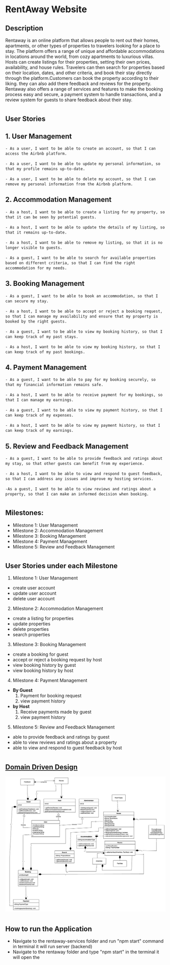 # RentAway Website

## Description
Rentaway is an online platform that allows people to rent out their homes, apartments, or other types of properties to travelers looking for a place to stay. The platform offers a range of unique and affordable accommodations in locations around the world, from cozy apartments to luxurious villas.
Hosts can create listings for their properties, setting their own prices, availability, and house rules. Travelers can then search for properties based on their location, dates, and other criteria, and book their stay directly through the platform.Customers can book the property according to their liking. they can also add there feedback and reviews  for the property. 
Rentaway also offers a range of services and features to make the booking process easy and secure, a payment system to handle transactions, and a review system for guests to share feedback about their stay.


#

## User Stories

## 1. User Management

```
- As a user, I want to be able to create an account, so that I can access the Airbnb platform.

- As a user, I want to be able to update my personal information, so that my profile remains up-to-date.

- As a user, I want to be able to delete my account, so that I can remove my personal information from the Airbnb platform.

```
## 2. Accommodation Management
```
- As a host, I want to be able to create a listing for my property, so that it can be seen by potential guests.

- As a host, I want to be able to update the details of my listing, so that it remains up-to-date.

- As a host, I want to be able to remove my listing, so that it is no longer visible to guests.

- As a guest, I want to be able to search for available properties based on different criteria, so that I can find the right accommodation for my needs.
```
## 3. Booking Management
```
- As a guest, I want to be able to book an accommodation, so that I can secure my stay.

- As a host, I want to be able to accept or reject a booking request, so that I can manage my availability and ensure that my property is booked by the right guests.

- As a guest, I want to be able to view my booking history, so that I can keep track of my past stays.

- As a host, I want to be able to view my booking history, so that I can keep track of my past bookings.
```
## 4. Payment Management

```
- As a guest, I want to be able to pay for my booking securely, so that my financial information remains safe.

- As a host, I want to be able to receive payment for my bookings, so that I can manage my earnings.

- As a guest, I want to be able to view my payment history, so that I can keep track of my expenses.

- As a host, I want to be able to view my payment history, so that I can keep track of my earnings.
```
## 5. Review and Feedback Management

```
- As a guest, I want to be able to provide feedback and ratings about my stay, so that other guests can benefit from my experience.

- As a host, I want to be able to view and respond to guest feedback, so that I can address any issues and improve my hosting services.

-As a guest, I want to be able to view reviews and ratings about a property, so that I can make an informed decision when booking.
```
# 
## Milestones:

* Milestone 1: User Management
* Milestone 2: Accommodation Management
* Milestone 3: Booking Management
* Milestone 4: Payment Management
* Milestone 5: Review and Feedback Management

#
## User Stories under each Milestone

1. Milestone 1: User Management
- create user account
- update user account
- delete user account


2. Milestone 2: Accommodation Management

- create a listing for properties
- update properties
- delete properties
- search properties

3. Milestone 3: Booking Management
- create a booking for guest
- accept or reject a booking request by host
- view booking history by guest
- view booking history by host

4. Milestone 4: Payment Management
- **By Guest**
    1. Payment for booking request
    2. view payment history
- **by Host**
    1. Receive payments made by guest
    2. view payment history

5. Milestone 5: Review and Feedback Management

- able to provide feedback and ratings by guest
- able to view reviews and ratings about a property
- able to view and respond to guest feedback by host

#
#
## [Domain Driven Design](https://drive.google.com/file/d/15EXHZMCKZG0UzALjpD7vdAGmpX_sZhNU/view?usp=sharing) 
![Domain Driven Design](/RestAway.jpg)

#

## How to run the Application

- Navigate to the rentaway-services folder and run "npm start" command in terminal it will run server (backend)
- Navigate to the rentaway folder and type "npm start" in the terminal it will open the 
